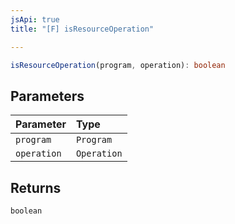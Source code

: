 ```yaml
---
jsApi: true
title: "[F] isResourceOperation"

---
```

```ts
isResourceOperation(program, operation): boolean
```

## Parameters

| Parameter | Type |
| :------ | :------ |
| `program` | `Program` |
| `operation` | `Operation` |

## Returns

`boolean`
